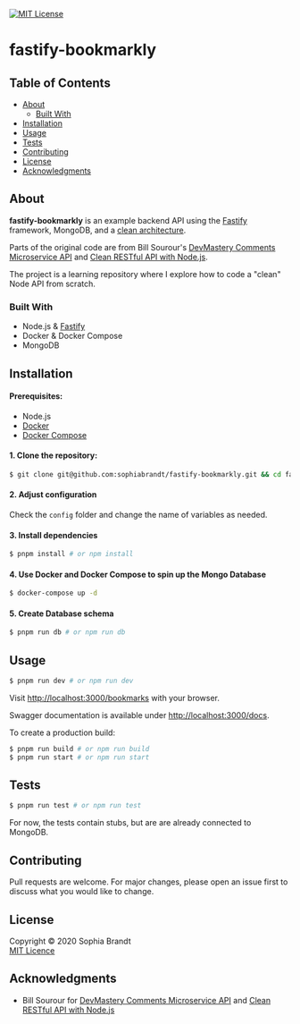 [![MIT License][license-shield]][license-url]

# fastify-bookmarkly

## Table of Contents

- [About](#about)
  - [Built With](#built-with)
- [Installation](#installation)
- [Usage](#usage)
- [Tests](#tests)
- [Contributing](#contributing)
- [License](#license)
- [Acknowledgments](#acknowledgments)

## About

**fastify-bookmarkly** is an example backend API using the [Fastify][fastify] framework, MongoDB, and a [clean architecture][clean].

Parts of the original code are from Bill Sourour's [DevMastery Comments Microservice API][clean-micro] and [Clean RESTful API with Node.js][clean-node].

The project is a learning repository where I explore how to code a "clean" Node API from scratch.

### Built With

- Node.js & [Fastify][fastify]
- Docker & Docker Compose
- MongoDB

## Installation

#### Prerequisites:

- Node.js
- [Docker](https://www.docker.com/)
- [Docker Compose](https://docs.docker.com/compose/)

#### 1. Clone the repository:

```bash
$ git clone git@github.com:sophiabrandt/fastify-bookmarkly.git && cd fastify-bookmarkly
```

#### 2. Adjust configuration

Check the `config` folder and change the name of variables as needed.

#### 3. Install dependencies

```bash
$ pnpm install # or npm install
```

#### 4. Use Docker and Docker Compose to spin up the Mongo Database

```bash
$ docker-compose up -d
```

#### 5. Create Database schema

```bash
$ pnpm run db # or npm run db
```

## Usage

```bash
$ pnpm run dev # or npm run dev
```

Visit [http://localhost:3000/bookmarks](http://localhost:3000/bookmarks) with your browser.

Swagger documentation is available under [http://localhost:3000/docs](http://localhost:3000/docs).

To create a production build:

```bash
$ pnpm run build # or npm run build
$ pnpm run start # or npm run start
```

## Tests

```bash
$ pnpm run test # or npm run test
```

For now, the tests contain stubs, but are are already connected to MongoDB.

## Contributing

Pull requests are welcome. For major changes, please open an issue first to discuss what you would like to change.

## License

Copyright © 2020 Sophia Brandt  
[MIT Licence](LICENSE)

## Acknowledgments

- Bill Sourour for [DevMastery Comments Microservice API][clean-micro] and [Clean RESTful API with Node.js][clean-node]

[license-shield]: https://img.shields.io/badge/License-MIT-green.svg?style=flat-square
[license-url]: https://github.com/sophiabrandt/fastify-bookmarkly/blob/master/LICENSE
[fastify]: https://www.fastify.io/
[clean]: https://blog.cleancoder.com/uncle-bob/2012/08/13/the-clean-architecture.html
[clean-micro]: https://github.com/dev-mastery/comments-api
[clean-node]: https://github.com/arcdev1/mm_express_api_example
